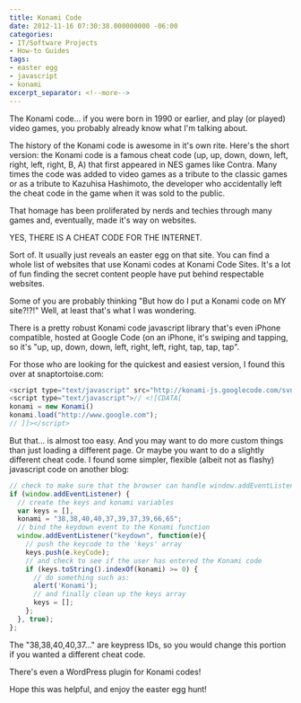 ```yaml
---
title: Konami Code
date: 2012-11-16 07:30:38.000000000 -06:00
categories:
- IT/Software Projects
- How-to Guides
tags:
- easter egg
- javascript
- konami
excerpt_separator: <!--more-->
---
```

<p>The Konami code... if you were born in 1990 or earlier, and play (or played) video games, you probably already know what I'm talking about.</p>
<p>The history of the Konami code is awesome in it's own rite. Here's the short version: the Konami code is a famous cheat code (up, up, down, down, left, right, left, right, B, A) that first appeared in NES games like Contra. Many times the code was added to video games as a tribute to the classic games or as a tribute to Kazuhisa Hashimoto, the developer who accidentally left the cheat code in the game when it was sold to the public.</p>
<!--more-->
<p>That homage has been proliferated by nerds and techies through many games and, eventually, made it's way on websites.</p>
<p>YES, THERE IS A CHEAT CODE FOR THE INTERNET.</p>
<p>Sort of. It usually just reveals an easter egg on that site. You can find a whole list of websites that use Konami codes at Konami Code Sites. It's a lot of fun finding the secret content people have put behind respectable websites.</p>
<p>Some of you are probably thinking "But how do I put a Konami code on MY site?!?!" Well, at least that's what I was wondering.</p>
<p>There is a pretty robust Konami code javascript library that's even iPhone compatible, hosted at Google Code (on an iPhone, it's swiping and tapping, so it's "up, up, down, down, left, right, left, right, tap, tap, tap".</p>
<p>For those who are looking for the quickest and easiest version, I found this over at snaptortoise.com:</p>

```javascript
<script type="text/javascript" src="http://konami-js.googlecode.com/svn/trunk/konami.js"></script>
<script type="text/javascript">// <![CDATA[
konami = new Konami()
konami.load("http://www.google.com");
// ]]></script>
```

But that... is almost too easy. And you may want to do more custom things than just loading a different page. Or maybe you want to do a slightly different cheat code. I found some simpler, flexible (albeit not as flashy) javascript code on another blog:</p>

```javascript
// check to make sure that the browser can handle window.addEventListener
if (window.addEventListener) {
  // create the keys and konami variables
  var keys = [],
  konami = "38,38,40,40,37,39,37,39,66,65";
  // bind the keydown event to the Konami function
  window.addEventListener("keydown", function(e){
    // push the keycode to the 'keys' array
    keys.push(e.keyCode);
    // and check to see if the user has entered the Konami code
    if (keys.toString().indexOf(konami) >= 0) {
      // do something such as:
      alert('Konami');
      // and finally clean up the keys array
      keys = [];
    };
  }, true);
};
```

<p>The "38,38,40,40,37..." are keypress IDs, so you would change this portion if you wanted a different cheat code.</p>
<p>There's even a WordPress plugin for Konami codes!</p>
<p>Hope this was helpful, and enjoy the easter egg hunt!</p>
